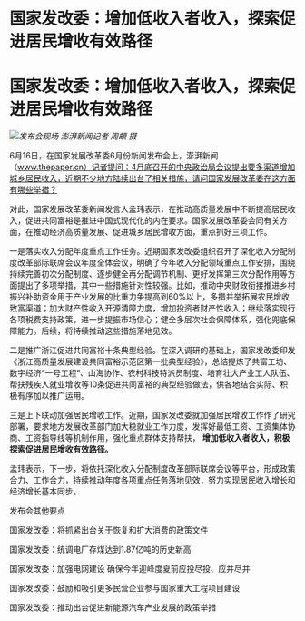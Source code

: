 # 国家发改委：增加低收入者收入，探索促进居民增收有效路径

# 国家发改委：增加低收入者收入，探索促进居民增收有效路径

![](https://inews.gtimg.com/om_bt/OxXmmuHCpxTbR_SkpWFa8KWWM_wIfBrQ-X2Y4BTOfxx7IAA/1000)_发布会现场
澎湃新闻记者 周頔 摄_

6月16日，在国家发展改革委6月份新闻发布会上，澎湃新闻（www.thepaper.cn）记者提问：4月底召开的中央政治局会议提出要多渠道增加城乡居民收入，近期不少地方陆续出台了相关措施，请问国家发展改革委在这方面有哪些举措？

对此，国家发展改革委新闻发言人孟玮表示，在推动高质量发展中不断提高居民收入，促进共同富裕是推进中国式现代化的内在要求。国家发展改革委会同有关方面，在推动经济高质量发展、促进城乡居民增收方面，重点抓好三项工作。

一是落实收入分配年度重点工作任务。近期国家发改委组织召开了深化收入分配制度改革部际联席会议年度全体会议，明确了今年收入分配领域重点工作安排，围绕持续完善初次分配制度、逐步健全再分配调节机制、更好发挥第三次分配作用等方面提出了多项举措，其中一些措施针对性较强。比如，推动中央财政衔接推进乡村振兴补助资金用于产业发展的比重力争提高到60%以上，多措并举拓展农民增收致富渠道；加大财产性收入开源清障力度，增加投资者财产性收入；继续落实现行各项税费支持政策，进一步提振市场信心；健全多层次社会保障体系，强化兜底保障能力。后续，将持续推动这些措施落地见效。

二是推广浙江促进共同富裕十条典型经验。在深入调研的基础上，国家发改委印发《浙江高质量发展建设共同富裕示范区第一批典型经验》，总结提炼了共富工坊、数字经济“一号工程”、山海协作、农村科技特派员制度、培育壮大产业工人队伍、帮扶残疾人就业增收等10条促进共同富裕的典型经验做法，供各地结合实际、积极有序加以推广运用。

三是上下联动加强居民增收工作。近期，国家发改委就加强居民增收工作作了研究部署，要求地方发展改革部门加大稳就业工作力度，发挥好最低工资、工资集体协商、工资指导线等机制作用，强化重点群体支持帮扶，
**增加低收入者收入，积极探索促进居民增收有效路径。**

孟玮表示，下一步，将依托深化收入分配制度改革部际联席会议等平台，形成政策合力、工作合力，持续推动年度各项重点任务落地见效，努力实现居民收入增长和经济增长基本同步。

发布会其他要点

国家发改委：将抓紧出台关于恢复和扩大消费的政策文件

国家发改委：统调电厂存煤达到1.87亿吨的历史新高

国家发改委：加强电网建设 确保今年迎峰度夏前应投尽投、应并尽并

国家发改委：鼓励和吸引更多民营企业参与国家重大工程项目建设

国家发改委：推动出台促进新能源汽车产业发展的政策举措

